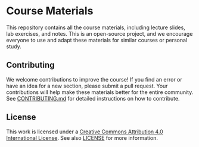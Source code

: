 # Course Materials

This repository contains all the course materials, including lecture slides, lab exercises, and notes. This is an open-source project, and we encourage everyone to use and adapt these materials for similar courses or personal study.

## Contributing

We welcome contributions to improve the course! If you find an error or have an idea for a new section, please submit a pull request. Your contributions will help make these materials better for the entire community. See [CONTRIBUTING.md](CONTRIBUTING.md) for detailed instructions on how to contribute.

## License

This work is licensed under a [Creative Commons Attribution 4.0 International License](http://creativecommons.org/licenses/by/4.0/). See also [LICENSE](LICENSE.txt) for more information.
